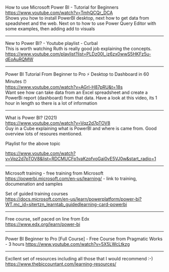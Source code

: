 How to use Microsoft Power BI - Tutorial for Beginners<br/>
https://www.youtube.com/watch?v=TmhQCQr_DCA<br/>
Shows you how to install PowerBI desktop, next how to get data from speadsheet and the web.  Next on to how to use Power Query Editor with some examples, then adding add to visuals

---

New to Power BI? - Youtube playlist - Curbal<br/>
This is worth watching Ruth is really good job explaining the concepts.<br/>
https://www.youtube.com/playlist?list=PLDz00l_jz6zx0wwS5HKFz5u-dEoAuRQMW

---

Power BI Tutorial From Beginner to Pro ⚡ Desktop to Dashboard in 60 Minutes ⏰<br/>
https://www.youtube.com/watch?v=AGrl-H87pRU&t=18s<br/>
Want see how can take data from an Excel spreadsheet and create a PowerBi report (dashboard) from that data.  Have a look at this video, its 1 hour in length so there is a lot of information

---

What is Power BI? (2021)<br/>
https://www.youtube.com/watch?v=Vqz2d7pTOV8<br/>
Guy in a Cube explaining what is PowerBI and where is came from.  Good overview lots of resoures mentioned.<br/>

Playlist for the above topic<br/>

https://www.youtube.com/watch?v=Vqz2d7pTOV8&list=RDCMUCFp1vaKzpfvoGai0vE5VJ0w&start_radio=1<br/>

---

Microsoft training  - free training from Microsoft<br/> 
https://powerbi.microsoft.com/en-us/learning/ - link to training, documenation and samples<br/>

Set of guided training courses<br/> 
https://docs.microsoft.com/en-us/learn/powerplatform/power-bi?WT.mc_id=sitertzn_learntab_guidedlearning-card-powerbi<br/>

---
Free course, self paced on line from Edx<br/>
https://www.edx.org/learn/power-bi

---

Power BI Beginner to Pro [Full Course] - Free Course from Pragmatic Works - 3 hours 
https://www.youtube.com/watch?v=5X5LWcLtkzg

---

Excllent set of resources including all those that I would recommend :-)
https://www.thebiccountant.com/learning-resources/

